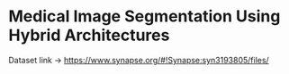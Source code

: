# Medical Image Segmentation Using Hybrid Architectures

Dataset link -> https://www.synapse.org/#!Synapse:syn3193805/files/ 
